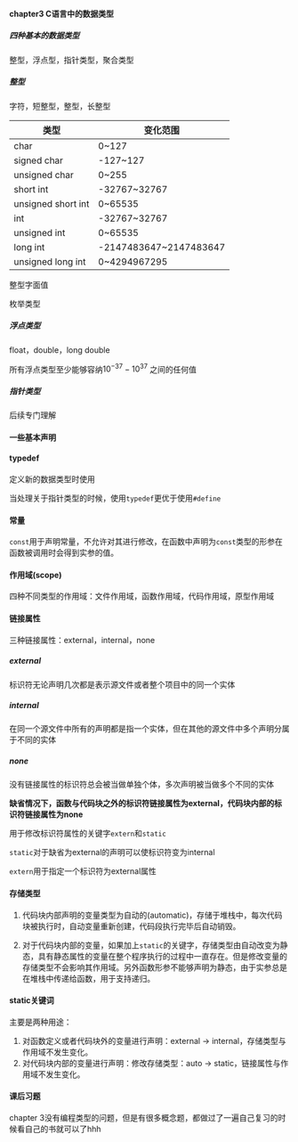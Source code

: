 #### chapter3 C语言中的数据类型

##### 四种基本的数据类型

整型，浮点型，指针类型，聚合类型

##### 整型

字符，短整型，整型，长整型

| 类型               | 变化范围               |
| ------------------ | ---------------------- |
| char               | 0~127                  |
| signed char        | -127~127               |
| unsigned char      | 0~255                  |
| short int          | -32767~32767           |
| unsigned short int | 0~65535                |
| int                | -32767~32767           |
| unsigned int       | 0~65535                |
| long int           | -2147483647~2147483647 |
| unsigned long int  | 0~4294967295           |

整型字面值

枚举类型

##### 浮点类型

 float，double，long double

所有浮点类型至少能够容纳$10^{-37}-10^{37}$ 之间的任何值

##### 指针类型

后续专门理解

#### 一些基本声明

#### typedef

定义新的数据类型时使用

当处理关于指针类型的时候，使用`typedef`更优于使用`#define`

#### 常量

`const`用于声明常量，不允许对其进行修改，在函数中声明为`const`类型的形参在函数被调用时会得到实参的值。

#### 作用域(scope)

四种不同类型的作用域：文件作用域，函数作用域，代码作用域，原型作用域

#### 链接属性

三种链接属性：external，internal，none

##### external

标识符无论声明几次都是表示源文件或者整个项目中的同一个实体

##### internal

在同一个源文件中所有的声明都是指一个实体，但在其他的源文件中多个声明分属于不同的实体

##### none

没有链接属性的标识符总会被当做单独个体，多次声明被当做多个不同的实体

**缺省情况下，函数与代码块之外的标识符链接属性为external，代码块内部的标识符链接属性为none**

用于修改标识符属性的关键字`extern`和`static`

`static`对于缺省为external的声明可以使标识符变为internal

`extern`用于指定一个标识符为external属性

#### 存储类型

1. 代码块内部声明的变量类型为自动的(automatic)，存储于堆栈中，每次代码块被执行时，自动变量重新创建，代码段执行完毕后自动销毁。

2. 对于代码块内部的变量，如果加上`static`的关键字，存储类型由自动改变为静态，具有静态属性的变量在整个程序执行的过程中一直存在。但是修改变量的存储类型不会影响其作用域。另外函数形参不能够声明为静态，由于实参总是在堆栈中传递给函数，用于支持递归。

#### static关键词

主要是两种用途：

1. 对函数定义或者代码块外的变量进行声明：external -> internal，存储类型与作用域不发生变化。
2. 对代码块内部的变量进行声明：修改存储类型：auto -> static，链接属性与作用域不发生变化。

#### 课后习题

chapter 3没有编程类型的问题，但是有很多概念题，都做过了一遍自己复习的时候看自己的书就可以了hhh

